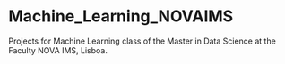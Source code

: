 # Machine_Learning_NOVAIMS

Projects for Machine Learning class of the Master in Data Science at the Faculty NOVA IMS, Lisboa.

